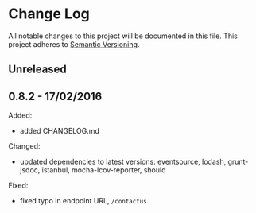 
# Change Log

All notable changes to this project will be documented in this file.
This project adheres to [Semantic Versioning](http://semver.org/).


## Unreleased


## 0.8.2 - 17/02/2016

Added:

* added CHANGELOG.md

Changed:

* updated dependencies to latest versions: eventsource, lodash, grunt-jsdoc,
  istanbul, mocha-lcov-reporter, should

Fixed:

* fixed typo in endpoint URL, `/contactus`

